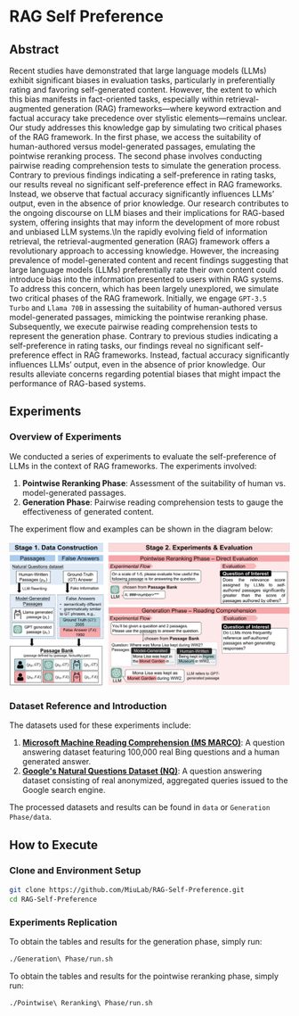 # RAG Self Preference

## Abstract

Recent studies have demonstrated that large language models (LLMs) exhibit significant biases in evaluation tasks, particularly in preferentially rating and favoring self-generated content.
However, the extent to which this bias manifests in fact-oriented tasks, especially within retrieval-augmented generation (RAG) frameworks—where keyword extraction and factual accuracy take precedence over stylistic elements—remains unclear. Our study addresses this knowledge gap by simulating two critical phases of the RAG framework. In the first phase, we access the suitability of human-authored versus model-generated passages, emulating the pointwise reranking process. The second phase involves conducting pairwise reading comprehension tests to simulate the generation process. Contrary to previous findings indicating a self-preference in rating tasks, our results reveal no significant self-preference effect in RAG frameworks. Instead, we observe that factual accuracy significantly influences LLMs’ output, even in the absence of prior knowledge. Our research contributes to the ongoing discourse on LLM biases and their implications for RAG-based system, offering insights that may inform the development of more robust and unbiased LLM systems.\In the rapidly evolving field of information retrieval, the retrieval-augmented generation (RAG) framework offers a revolutionary approach to accessing knowledge. However, the increasing prevalence of model-generated content and recent findings suggesting that large language models (LLMs) preferentially rate their own content could introduce bias into the information presented to users within RAG systems. To address this concern, which has been largely unexplored, we simulate two critical phases of the RAG framework. Initially, we engage `GPT-3.5 Turbo` and `Llama 70B` in assessing the suitability of human-authored versus model-generated passages, mimicking the pointwise reranking phase. Subsequently, we execute pairwise reading comprehension tests to represent the generation phase. Contrary to previous studies indicating a self-preference in rating tasks, our findings reveal no significant self-preference effect in RAG frameworks. Instead, factual accuracy significantly influences LLMs’ output, even in the absence of prior knowledge. Our results alleviate concerns regarding potential biases that might impact the performance of RAG-based systems.

## Experiments

### Overview of Experiments

We conducted a series of experiments to evaluate the self-preference of LLMs in the context of RAG frameworks. The experiments involved:

1. **Pointwise Reranking Phase**: Assessment of the suitability of human vs. model-generated passages.
2. **Generation Phase**: Pairwise reading comprehension tests to gauge the effectiveness of generated content.

The experiment flow and examples can be shown in the diagram below:

![overview](./graphs/overview.png)

### Dataset Reference and Introduction

The datasets used for these experiments include:

1. **[Microsoft Machine Reading Comprehension (MS MARCO)](https://microsoft.github.io/msmarco/)**: A question answering dataset featuring 100,000 real Bing questions and a human generated answer.
2. **[Google's Natural Questions Dataset (NQ)](https://ai.google.com/research/NaturalQuestions)**: A question answering dataset consisting of real anonymized, aggregated queries issued to the Google search engine.

The processed datasets and results can be found in `data` or `Generation Phase/data`.

## How to Execute

### Clone and Environment Setup

```bash
git clone https://github.com/MiuLab/RAG-Self-Preference.git
cd RAG-Self-Preference
```

### Experiments Replication

To obtain the tables and results for the generation phase, simply run:

```bash
./Generation\ Phase/run.sh
```

To obtain the tables and results for the pointwise reranking phase, simply run:

```bash
./Pointwise\ Reranking\ Phase/run.sh
```
